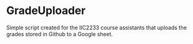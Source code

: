 # GradeUploader
Simple script created for the IIC2233 course assistants that uploads the grades stored in Github to a Google sheet.

